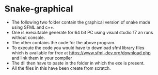 # Snake-graphical

+ The following two folder contain the graphical version of snake made using SFML and c++.
+ One is executable generate for 64 bit PC using visual studio 17 an runs without console.
+ The other contains the code for the above program.
+ To execute the code you would have to download sfml library files which is available for free at  https://www.sfml-dev.org/download.php
and link them in your compiler
+ The dll then have to paste in the folder in which the exe is present.
+ All the files in this have been create from scratch.
